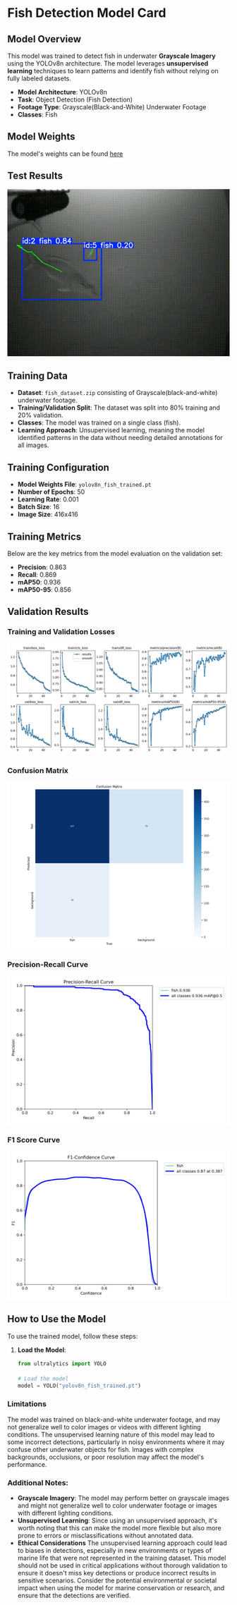 # Fish Detection Model Card

## Model Overview
This model was trained to detect fish in underwater **Grayscale Imagery** using the YOLOv8n architecture. The model leverages **unsupervised learning** techniques to learn patterns and identify fish without relying on fully labeled datasets.

- **Model Architecture**: YOLOv8n
- **Task**: Object Detection (Fish Detection)
- **Footage Type**: Grayscale(Black-and-White) Underwater Footage
- **Classes**: Fish

## Model Weights
The model's weights can be found [here](./yolov8n_fish_trained.pt)

## Test Results
![GIF description](./unsupervised_ai_test.gif)

## Training Data
- **Dataset**: `fish_dataset.zip` consisting of Grayscale(black-and-white) underwater footage.
- **Training/Validation Split**: The dataset was split into 80% training and 20% validation.
- **Classes**: The model was trained on a single class (fish).
- **Learning Approach**: Unsupervised learning, meaning the model identified patterns in the data without needing detailed annotations for all images.

## Training Configuration
- **Model Weights File**: `yolov8n_fish_trained.pt`
- **Number of Epochs**: 50
- **Learning Rate**: 0.001
- **Batch Size**: 16
- **Image Size**: 416x416

## Training Metrics
Below are the key metrics from the model evaluation on the validation set:

- **Precision**: 0.863
- **Recall**: 0.869
- **mAP50**: 0.936
- **mAP50-95**: 0.856

## Validation Results
### Training and Validation Losses
![Training and Validation Losses](./train/results.png)

### Confusion Matrix
![Confusion Matrix](./train/confusion_matrix.png)

### Precision-Recall Curve
![Precision-Recall Curve](./train/PR_curve.png)

### F1 Score Curve
![F1 Score Curve](./train/F1_curve.png)

## How to Use the Model

To use the trained model, follow these steps:

1. **Load the Model**:
   ```python
   from ultralytics import YOLO

   # Load the model
   model = YOLO("yolov8n_fish_trained.pt")

### Limitations
The model was trained on black-and-white underwater footage, and may not generalize well to color images or videos with different lighting conditions.
The unsupervised learning nature of this model may lead to some incorrect detections, particularly in noisy environments where it may confuse other underwater objects for fish.
Images with complex backgrounds, occlusions, or poor resolution may affect the model's performance.

### Additional Notes:
- **Grayscale Imagery**: The model may perform better on grayscale images and might not generalize well to color underwater footage or images with different lighting conditions.
- **Unsupervised Learning**: Since using an unsupervised approach, it's worth noting that this can make the model more flexible but also more prone to errors or misclassifications without annotated data.
- **Ethical Considerations** The unsupervised learning approach could lead to biases in detections, especially in new environments or types of marine life that were not represented in the training dataset. This model should not be used in critical applications without thorough validation to ensure it doesn't miss key detections or produce incorrect results in sensitive scenarios. Consider the potential environmental or societal impact when using the model for marine conservation or research, and ensure that the detections are verified.
